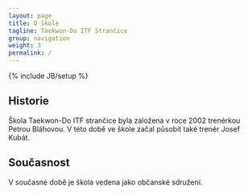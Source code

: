 ```yaml
---
layout: page
title: O škole
tagline: Taekwon-Do ITF Strančice
group: navigation
weight: 3
permalink: /
---
```

{% include JB/setup %}

## Historie

Škola Taekwon-Do ITF strančice byla založena v roce 2002 trenérkou Petrou Bláhovou. V této době ve škole začal působit také trenér Josef Kubát.

## Současnost

V současné době je škola vedena jako občanské sdružení.
